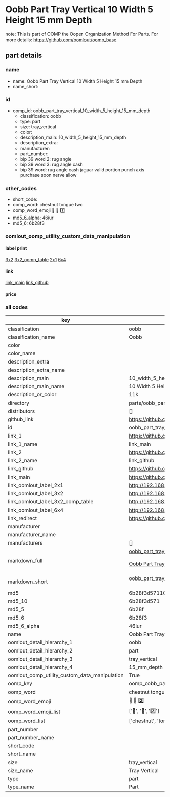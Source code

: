 # Oobb Part Tray Vertical 10 Width 5 Height 15 mm Depth  

note: This is part of OOMP the Oopen Organization Method For Parts. For more details: https://github.com/oomlout/oomp_base

##  part details
  







### name
* name: Oobb Part Tray Vertical 10 Width 5 Height 15 mm Depth
* name_short: 
### id
* oomp_id: oobb_part_tray_vertical_10_width_5_height_15_mm_depth
  * classification: oobb
  * type: part
  * size: tray_vertical
  * color: 
  * description_main: 10_width_5_height_15_mm_depth
  * description_extra: 
  * manufacturer: 
  * part_number: 
  * bip 39 word 2: rug angle
  * bip 39 word 3: rug angle cash
  * bip 39 word: rug angle cash jaguar valid portion punch axis purchase soon nerve allow

### other_codes
* short_code: 
* oomp_word: chestnut tongue two
* oomp_word_emoji :chestnut: :tongue: :two:
* md5_6_alpha: 46iur
* md5_6: 6b28f3






### oomlout_oomp_utility_custom_data_manipulation
#### label print
[3x2](http://192.168.1.245:1112/?label=oomp%2046iur)
[3x2_oomp_table](http://192.168.1.108:1112/?label=oomp%2046iur)
[2x1](http://192.168.1.242:1112/?label=oomp%2046iur)
[6x4](http://192.168.1.55:1112/?label=oomp%2046iur)    

#### link

[link_main](https://github.com/oomlout/oomlout_oomp_version_1_messy/tree/main/parts/oobb_part_tray_vertical_10_width_5_height_15_mm_depth) [link_github](https://github.com/oomlout/oomlout_oomp_version_1_messy/tree/main/parts/oobb_part_tray_vertical_10_width_5_height_15_mm_depth)                             

#### price







### all codes 
| key | value |  
| --- | --- |  
| classification | oobb |  
| classification_name | Oobb |  
| color |  |  
| color_name |  |  
| description_extra |  |  
| description_extra_name |  |  
| description_main | 10_width_5_height_15_mm_depth |  
| description_main_name | 10 Width 5 Height 15 mm Depth |  
| description_or_color | 11k |  
| directory | parts/oobb_part_tray_vertical_10_width_5_height_15_mm_depth |  
| distributors | [] |  
| github_link | https://github.com/oomlout/oomlout_oomp_part_src/tree/main/parts/oobb_part_tray_vertical_10_width_5_height_15_mm_depth |  
| id | oobb_part_tray_vertical_10_width_5_height_15_mm_depth |  
| link_1 | https://github.com/oomlout/oomlout_oomp_version_1_messy/tree/main/parts/oobb_part_tray_vertical_10_width_5_height_15_mm_depth |  
| link_1_name | link_main |  
| link_2 | https://github.com/oomlout/oomlout_oomp_version_1_messy/tree/main/parts/oobb_part_tray_vertical_10_width_5_height_15_mm_depth |  
| link_2_name | link_github |  
| link_github | https://github.com/oomlout/oomlout_oomp_version_1_messy/tree/main/parts/oobb_part_tray_vertical_10_width_5_height_15_mm_depth |  
| link_main | https://github.com/oomlout/oomlout_oomp_version_1_messy/tree/main/parts/oobb_part_tray_vertical_10_width_5_height_15_mm_depth |  
| link_oomlout_label_2x1 | http://192.168.1.242:1112/?label=oomp%2046iur |  
| link_oomlout_label_3x2 | http://192.168.1.245:1112/?label=oomp%2046iur |  
| link_oomlout_label_3x2_oomp_table | http://192.168.1.108:1112/?label=oomp%2046iur |  
| link_oomlout_label_6x4 | http://192.168.1.55:1112/?label=oomp%2046iur |  
| link_redirect | https://github.com/oomlout/oomlout_oomp_version_1_messy/tree/main/parts/oobb_part_tray_vertical_10_width_5_height_15_mm_depth |  
| manufacturer |  |  
| manufacturer_name |  |  
| manufacturers | [] |  
| markdown_full | [oobb_part_tray_vertical_10_width_5_height_15_mm_depth](none)<br>[](none)<br>[Oobb Part Tray Vertical 10 Width 5 Height 15 Mm Depth](none)<br><br> |  
| markdown_short | [oobb_part_tray_vertical_10_width_5_height_15_mm_depth](none)<br><br> |  
| md5 | 6b28f3d57110f5baa1786772468235e8 |  
| md5_10 | 6b28f3d571 |  
| md5_5 | 6b28f |  
| md5_6 | 6b28f3 |  
| md5_6_alpha | 46iur |  
| name | Oobb Part Tray Vertical 10 Width 5 Height 15 mm Depth |  
| oomlout_detail_hierarchy_1 | oobb |  
| oomlout_detail_hierarchy_2 | part |  
| oomlout_detail_hierarchy_3 | tray_vertical |  
| oomlout_detail_hierarchy_4 | 15_mm_depth |  
| oomlout_oomp_utility_custom_data_manipulation | True |  
| oomp_key | oomp_oobb_part_tray_vertical_10_width_5_height_15_mm_depth |  
| oomp_word | chestnut tongue two |  
| oomp_word_emoji | :chestnut: :tongue: :two: |  
| oomp_word_emoji_list | [':chestnut:', ':tongue:', ':two:'] |  
| oomp_word_list | ['chestnut', 'tongue', 'two'] |  
| part_number |  |  
| part_number_name |  |  
| short_code |  |  
| short_name |  |  
| size | tray_vertical |  
| size_name | Tray Vertical |  
| type | part |  
| type_name | Part |  
